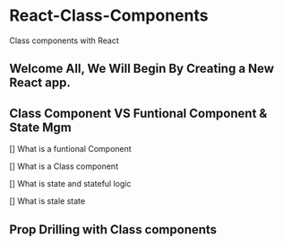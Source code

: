 # React-Class-Components
Class components with React

## Welcome All, We Will Begin By Creating a New React app. 


## Class Component VS Funtional Component & State Mgm

[] What is a funtional Component

[] What is a Class component

[] What is state and stateful logic

[] What is stale state

## Prop Drilling with Class components

